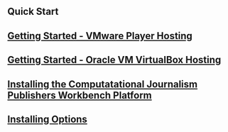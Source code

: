 ## Quick Start

## [Getting Started - VMware Player Hosting](https://github.com/znmeb/Computational-Journalism-Publishers-Workbench/blob/master/GettingStartedVMware.md)
## [Getting Started - Oracle VM VirtualBox Hosting](https://github.com/znmeb/Computational-Journalism-Publishers-Workbench/blob/master/GettingStartedVirtualBox.md)
## [Installing the Computatational Journalism Publishers Workbench Platform](https://github.com/znmeb/Computational-Journalism-Publishers-Workbench/blob/master/InstallingThePlatform.md)
## [Installing Options](https://github.com/znmeb/Computational-Journalism-Publishers-Workbench/blob/master/InstallingOptions.md)
